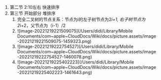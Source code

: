 1. 第二节 2:10左右 快速排序
2. 第三节 开始部分 堆排序
   1. 完全二叉树的节点关系：节点为i的左子树节点为2*i+1, 右子树节点为2*i+2，父节点为（i-1）/2
   1. ![image-20221219221509075](/Users/didi/Library/Mobile Documents/com~apple~CloudDocs/Wiki/docs/picture.assets/image-20221219221509075-1459323.png)
   1. ![image-20221219222754527](/Users/didi/Library/Mobile Documents/com~apple~CloudDocs/Wiki/docs/picture.assets/image-20221219222754527-1460078.png)
   1. ![image-20221219225402223](/Users/didi/Library/Mobile Documents/com~apple~CloudDocs/Wiki/docs/picture.assets/image-20221219225402223-1461643.png)
